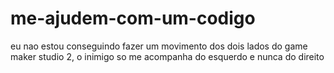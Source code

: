 # me-ajudem-com-um-codigo
eu nao estou conseguindo fazer um movimento dos dois lados do game maker studio 2, o inimigo so me acompanha do esquerdo e nunca do direito 
